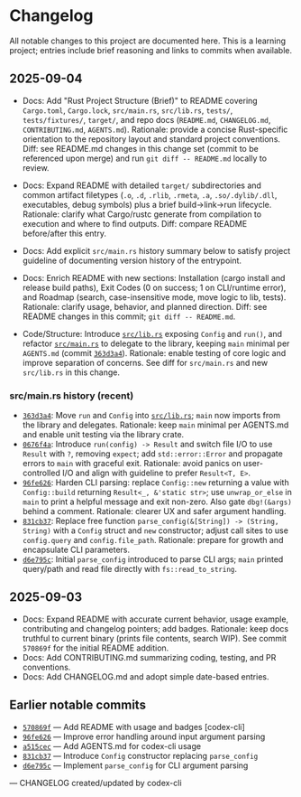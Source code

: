 # Changelog

All notable changes to this project are documented here. This is a learning project; entries include brief reasoning and links to commits when available.

## 2025-09-04
- Docs: Add "Rust Project Structure (Brief)" to README covering `Cargo.toml`, `Cargo.lock`, `src/main.rs`, `src/lib.rs`, `tests/`, `tests/fixtures/`, `target/`, and repo docs (`README.md`, `CHANGELOG.md`, `CONTRIBUTING.md`, `AGENTS.md`). Rationale: provide a concise Rust-specific orientation to the repository layout and standard project conventions. Diff: see README.md changes in this change set (commit to be referenced upon merge) and run `git diff -- README.md` locally to review.
- Docs: Expand README with detailed `target/` subdirectories and common artifact filetypes (`.o`, `.d`, `.rlib`, `.rmeta`, `.a`, `.so/.dylib/.dll`, executables, debug symbols) plus a brief build→link→run lifecycle. Rationale: clarify what Cargo/rustc generate from compilation to execution and where to find outputs. Diff: compare README before/after this entry.
- Docs: Add explicit `src/main.rs` history summary below to satisfy project guideline of documenting version history of the entrypoint.

- Docs: Enrich README with new sections: Installation (cargo install and release build paths), Exit Codes (0 on success; 1 on CLI/runtime error), and Roadmap (search, case-insensitive mode, move logic to lib, tests). Rationale: clarify usage, behavior, and planned direction. Diff: see README changes in this commit; `git diff -- README.md`.

- Code/Structure: Introduce [`src/lib.rs`](src/lib.rs) exposing `Config` and `run()`, and refactor [`src/main.rs`](src/main.rs) to delegate to the library, keeping `main` minimal per `AGENTS.md` (commit [`363d3a4`](https://github.com/alianwaar73/rust_minigrep/commit/363d3a4)). Rationale: enable testing of core logic and improve separation of concerns. See diff for `src/main.rs` and new `src/lib.rs` in this change.

### src/main.rs history (recent)
- [`363d3a4`](https://github.com/alianwaar73/rust_minigrep/commit/363d3a4): Move `run` and `Config` into [`src/lib.rs`](src/lib.rs); `main` now imports from the library and delegates. Rationale: keep `main` minimal per AGENTS.md and enable unit testing via the library crate.
- [`0676f4a`](https://github.com/alianwaar73/rust_minigrep/commit/0676f4a): Introduce `run(config) -> Result` and switch file I/O to use `Result` with `?`, removing `expect`; add `std::error::Error` and propagate errors to `main` with graceful exit. Rationale: avoid panics on user-controlled I/O and align with guideline to prefer `Result<T, E>`.
- [`96fe626`](https://github.com/alianwaar73/rust_minigrep/commit/96fe626): Harden CLI parsing: replace `Config::new` returning a value with `Config::build` returning `Result<_, &'static str>`; use `unwrap_or_else` in `main` to print a helpful message and exit non-zero. Also gate `dbg!(&args)` behind a comment. Rationale: clearer UX and safer argument handling.
- [`831cb37`](https://github.com/alianwaar73/rust_minigrep/commit/831cb37): Replace free function `parse_config(&[String]) -> (String, String)` with a `Config` struct and `new` constructor; adjust call sites to use `config.query` and `config.file_path`. Rationale: prepare for growth and encapsulate CLI parameters.
- [`d6e795c`](https://github.com/alianwaar73/rust_minigrep/commit/d6e795c): Initial `parse_config` introduced to parse CLI args; `main` printed query/path and read file directly with `fs::read_to_string`.

## 2025-09-03
- Docs: Expand README with accurate current behavior, usage example, contributing and changelog pointers; add badges. Rationale: keep docs truthful to current binary (prints file contents, search WIP). See commit `570869f` for the initial README addition.
- Docs: Add CONTRIBUTING.md summarizing coding, testing, and PR conventions.
- Docs: Add CHANGELOG.md and adopt simple date-based entries.

## Earlier notable commits
- [`570869f`](https://github.com/alianwaar73/rust_minigrep/commit/570869f) — Add README with usage and badges [codex-cli]
- [`96fe626`](https://github.com/alianwaar73/rust_minigrep/commit/96fe626) — Improve error handling around input argument parsing
- [`a515cec`](https://github.com/alianwaar73/rust_minigrep/commit/a515cec) — Add AGENTS.md for codex-cli usage
- [`831cb37`](https://github.com/alianwaar73/rust_minigrep/commit/831cb37) — Introduce `Config` constructor replacing `parse_config`
- [`d6e795c`](https://github.com/alianwaar73/rust_minigrep/commit/d6e795c) — Implement `parse_config` for CLI argument parsing

— CHANGELOG created/updated by codex-cli

